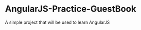 AngularJS-Practice-GuestBook
============================

A simple project that will be used to learn AngularJS

